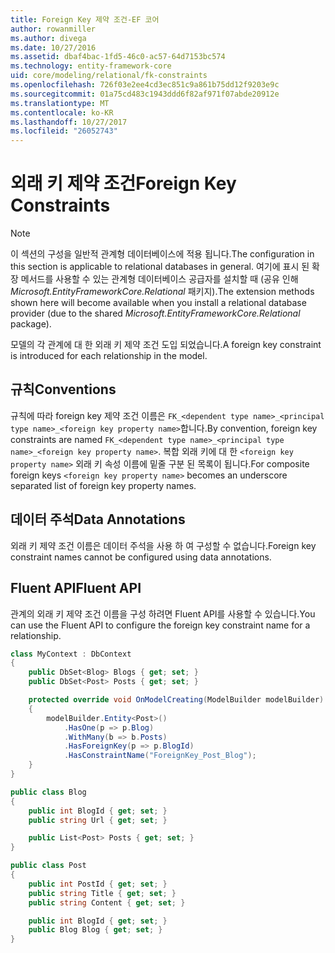 ```yaml
---
title: Foreign Key 제약 조건-EF 코어
author: rowanmiller
ms.author: divega
ms.date: 10/27/2016
ms.assetid: dbaf4bac-1fd5-46c0-ac57-64d7153bc574
ms.technology: entity-framework-core
uid: core/modeling/relational/fk-constraints
ms.openlocfilehash: 726f03e2ee4cd3ec851c9a861b75dd12f9203e9c
ms.sourcegitcommit: 01a75cd483c1943ddd6f82af971f07abde20912e
ms.translationtype: MT
ms.contentlocale: ko-KR
ms.lasthandoff: 10/27/2017
ms.locfileid: "26052743"
---
```

# <a name="foreign-key-constraints"></a><span data-ttu-id="18520-102">외래 키 제약 조건</span><span class="sxs-lookup"><span data-stu-id="18520-102">Foreign Key Constraints</span></span>

> [!NOTE]  
> <span data-ttu-id="18520-103">이 섹션의 구성을 일반적 관계형 데이터베이스에 적용 됩니다.</span><span class="sxs-lookup"><span data-stu-id="18520-103">The configuration in this section is applicable to relational databases in general.</span></span> <span data-ttu-id="18520-104">여기에 표시 된 확장 메서드를 사용할 수 있는 관계형 데이터베이스 공급자를 설치할 때 (공유 인해 *Microsoft.EntityFrameworkCore.Relational* 패키지).</span><span class="sxs-lookup"><span data-stu-id="18520-104">The extension methods shown here will become available when you install a relational database provider (due to the shared *Microsoft.EntityFrameworkCore.Relational* package).</span></span>

<span data-ttu-id="18520-105">모델의 각 관계에 대 한 외래 키 제약 조건 도입 되었습니다.</span><span class="sxs-lookup"><span data-stu-id="18520-105">A foreign key constraint is introduced for each relationship in the model.</span></span>

## <a name="conventions"></a><span data-ttu-id="18520-106">규칙</span><span class="sxs-lookup"><span data-stu-id="18520-106">Conventions</span></span>

<span data-ttu-id="18520-107">규칙에 따라 foreign key 제약 조건 이름은 `FK_<dependent type name>_<principal type name>_<foreign key property name>`합니다.</span><span class="sxs-lookup"><span data-stu-id="18520-107">By convention, foreign key constraints are named `FK_<dependent type name>_<principal type name>_<foreign key property name>`.</span></span> <span data-ttu-id="18520-108">복합 외래 키에 대 한 `<foreign key property name>` 외래 키 속성 이름에 밑줄 구분 된 목록이 됩니다.</span><span class="sxs-lookup"><span data-stu-id="18520-108">For composite foreign keys `<foreign key property name>` becomes an underscore separated list of foreign key property names.</span></span>

## <a name="data-annotations"></a><span data-ttu-id="18520-109">데이터 주석</span><span class="sxs-lookup"><span data-stu-id="18520-109">Data Annotations</span></span>

<span data-ttu-id="18520-110">외래 키 제약 조건 이름은 데이터 주석을 사용 하 여 구성할 수 없습니다.</span><span class="sxs-lookup"><span data-stu-id="18520-110">Foreign key constraint names cannot be configured using data annotations.</span></span>

## <a name="fluent-api"></a><span data-ttu-id="18520-111">Fluent API</span><span class="sxs-lookup"><span data-stu-id="18520-111">Fluent API</span></span>

<span data-ttu-id="18520-112">관계의 외래 키 제약 조건 이름을 구성 하려면 Fluent API를 사용할 수 있습니다.</span><span class="sxs-lookup"><span data-stu-id="18520-112">You can use the Fluent API to configure the foreign key constraint name for a relationship.</span></span>

<!-- [!code-csharp[Main](samples/core/relational/Modeling/FluentAPI/Samples/Relational/RelationshipConstraintName.cs?highlight=12)] -->
``` csharp
class MyContext : DbContext
{
    public DbSet<Blog> Blogs { get; set; }
    public DbSet<Post> Posts { get; set; }

    protected override void OnModelCreating(ModelBuilder modelBuilder)
    {
        modelBuilder.Entity<Post>()
            .HasOne(p => p.Blog)
            .WithMany(b => b.Posts)
            .HasForeignKey(p => p.BlogId)
            .HasConstraintName("ForeignKey_Post_Blog");
    }
}

public class Blog
{
    public int BlogId { get; set; }
    public string Url { get; set; }

    public List<Post> Posts { get; set; }
}

public class Post
{
    public int PostId { get; set; }
    public string Title { get; set; }
    public string Content { get; set; }

    public int BlogId { get; set; }
    public Blog Blog { get; set; }
}
```
